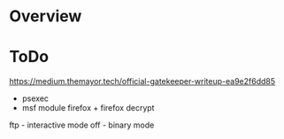 # Overview

# ToDo

https://medium.themayor.tech/official-gatekeeper-writeup-ea9e2f6dd85
- psexec 
- msf module firefox + firefox decrypt

ftp
    - interactive mode off
    - binary mode
    
